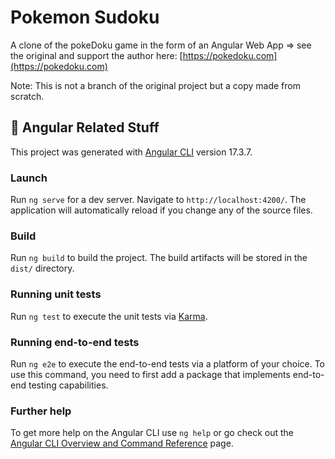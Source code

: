 # Pokemon Sudoku
A clone of the pokeDoku game in the form of an Angular Web App => see the original and support the author here: [https://pokedoku.com](https://pokedoku.com)



Note: This is not a branch of the original project but a copy made from scratch.



## 📂 Angular Related Stuff

This project was generated with [Angular CLI](https://github.com/angular/angular-cli) version 17.3.7.

### Launch

Run `ng serve` for a dev server. Navigate to `http://localhost:4200/`. The application will automatically reload if you change any of the source files.

### Build

Run `ng build` to build the project. The build artifacts will be stored in the `dist/` directory.

### Running unit tests

Run `ng test` to execute the unit tests via [Karma](https://karma-runner.github.io).

### Running end-to-end tests

Run `ng e2e` to execute the end-to-end tests via a platform of your choice. To use this command, you need to first add a package that implements end-to-end testing capabilities.

### Further help

To get more help on the Angular CLI use `ng help` or go check out the [Angular CLI Overview and Command Reference](https://angular.io/cli) page.
